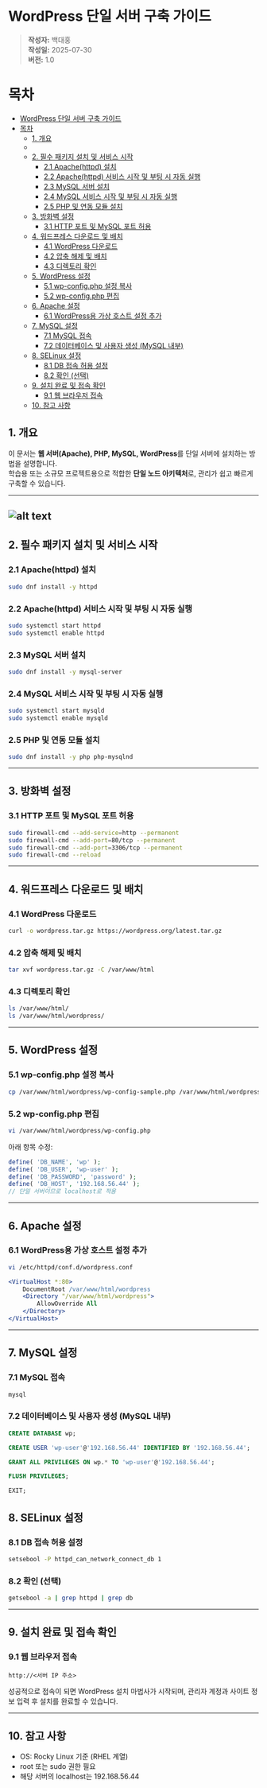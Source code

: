 # WordPress 단일 서버 구축 가이드

> **작성자:** 백대홍  
> **작성일:** 2025-07-30  
> **버전:** 1.0  

# 목차

- [WordPress 단일 서버 구축 가이드](#wordpress-단일-서버-구축-가이드)
- [목차](#목차)
  - [1. 개요](#1-개요)
  - [](#)
  - [2. 필수 패키지 설치 및 서비스 시작](#2-필수-패키지-설치-및-서비스-시작)
    - [2.1 Apache(httpd) 설치](#21-apachehttpd-설치)
    - [2.2 Apache(httpd) 서비스 시작 및 부팅 시 자동 실행](#22-apachehttpd-서비스-시작-및-부팅-시-자동-실행)
    - [2.3 MySQL 서버 설치](#23-mysql-서버-설치)
    - [2.4 MySQL 서비스 시작 및 부팅 시 자동 실행](#24-mysql-서비스-시작-및-부팅-시-자동-실행)
    - [2.5 PHP 및 연동 모듈 설치](#25-php-및-연동-모듈-설치)
  - [3. 방화벽 설정](#3-방화벽-설정)
    - [3.1 HTTP 포트 및 MySQL 포트 허용](#31-http-포트-및-mysql-포트-허용)
  - [4. 워드프레스 다운로드 및 배치](#4-워드프레스-다운로드-및-배치)
    - [4.1 WordPress 다운로드](#41-wordpress-다운로드)
    - [4.2 압축 해제 및 배치](#42-압축-해제-및-배치)
    - [4.3 디렉토리 확인](#43-디렉토리-확인)
  - [5. WordPress 설정](#5-wordpress-설정)
    - [5.1 wp-config.php 설정 복사](#51-wp-configphp-설정-복사)
    - [5.2 wp-config.php 편집](#52-wp-configphp-편집)
  - [6. Apache 설정](#6-apache-설정)
    - [6.1 WordPress용 가상 호스트 설정 추가](#61-wordpress용-가상-호스트-설정-추가)
  - [7. MySQL 설정](#7-mysql-설정)
    - [7.1 MySQL 접속](#71-mysql-접속)
    - [7.2 데이터베이스 및 사용자 생성 (MySQL 내부)](#72-데이터베이스-및-사용자-생성-mysql-내부)
  - [8. SELinux 설정](#8-selinux-설정)
    - [8.1 DB 접속 허용 설정](#81-db-접속-허용-설정)
    - [8.2 확인 (선택)](#82-확인-선택)
  - [9. 설치 완료 및 접속 확인](#9-설치-완료-및-접속-확인)
    - [9.1 웹 브라우저 접속](#91-웹-브라우저-접속)
  - [10. 참고 사항](#10-참고-사항)


## 1. 개요

이 문서는 **웹 서버(Apache), PHP, MySQL, WordPress**를 단일 서버에 설치하는 방법을 설명합니다.  
학습용 또는 소규모 프로젝트용으로 적합한 **단일 노드 아키텍처**로, 관리가 쉽고 빠르게 구축할 수 있습니다.

---
![alt text](ARC1.png)
---
## 2. 필수 패키지 설치 및 서비스 시작

### 2.1 Apache(httpd) 설치

```bash
sudo dnf install -y httpd
```

### 2.2 Apache(httpd) 서비스 시작 및 부팅 시 자동 실행

```bash
sudo systemctl start httpd
sudo systemctl enable httpd
```

### 2.3 MySQL 서버 설치

```bash
sudo dnf install -y mysql-server
```

### 2.4 MySQL 서비스 시작 및 부팅 시 자동 실행

```bash
sudo systemctl start mysqld
sudo systemctl enable mysqld
```

### 2.5 PHP 및 연동 모듈 설치

```bash
sudo dnf install -y php php-mysqlnd
```

---

## 3. 방화벽 설정

### 3.1 HTTP 포트 및 MySQL 포트 허용

```bash
sudo firewall-cmd --add-service=http --permanent
sudo firewall-cmd --add-port=80/tcp --permanent
sudo firewall-cmd --add-port=3306/tcp --permanent
sudo firewall-cmd --reload
```

---

## 4. 워드프레스 다운로드 및 배치

### 4.1 WordPress 다운로드

```bash
curl -o wordpress.tar.gz https://wordpress.org/latest.tar.gz
```

### 4.2 압축 해제 및 배치

```bash
tar xvf wordpress.tar.gz -C /var/www/html
```

### 4.3 디렉토리 확인

```bash
ls /var/www/html/
ls /var/www/html/wordpress/
```

---

## 5. WordPress 설정

### 5.1 wp-config.php 설정 복사

```bash
cp /var/www/html/wordpress/wp-config-sample.php /var/www/html/wordpress/wp-config.php
```

### 5.2 wp-config.php 편집

```bash
vi /var/www/html/wordpress/wp-config.php
```

아래 항목 수정:

```php
define( 'DB_NAME', 'wp' );
define( 'DB_USER', 'wp-user' );
define( 'DB_PASSWORD', 'password' );
define( 'DB_HOST', '192.168.56.44' ); 
// 단일 서버이므로 localhost로 적용
```

---

## 6. Apache 설정

### 6.1 WordPress용 가상 호스트 설정 추가

```bash
vi /etc/httpd/conf.d/wordpress.conf
```

```apache
<VirtualHost *:80>
    DocumentRoot /var/www/html/wordpress
    <Directory "/var/www/html/wordpress">
        AllowOverride All
    </Directory>
</VirtualHost>
```

---

## 7. MySQL 설정

### 7.1 MySQL 접속

```bash
mysql
```

### 7.2 데이터베이스 및 사용자 생성 (MySQL 내부)

```sql
CREATE DATABASE wp;

CREATE USER 'wp-user'@'192.168.56.44' IDENTIFIED BY '192.168.56.44';

GRANT ALL PRIVILEGES ON wp.* TO 'wp-user'@'192.168.56.44';

FLUSH PRIVILEGES;

EXIT;
```

## 8. SELinux 설정

### 8.1 DB 접속 허용 설정

```bash
setsebool -P httpd_can_network_connect_db 1
```

### 8.2 확인 (선택)

```bash
getsebool -a | grep httpd | grep db
```

---

## 9. 설치 완료 및 접속 확인

### 9.1 웹 브라우저 접속

```text
http://<서버 IP 주소>
```

성공적으로 접속이 되면 WordPress 설치 마법사가 시작되며, 관리자 계정과 사이트 정보 입력 후 설치를 완료할 수 있습니다.

---

## 10. 참고 사항

- OS: Rocky Linux 기준 (RHEL 계열)
- root 또는 sudo 권한 필요
- 해당 서버의 localhost는 192.168.56.44


